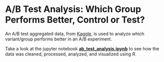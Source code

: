 # A/B Test Analysis: Which Group Performs Better, Control or Test?

An A/B test aggregated data, from [Kaggle](https://www.kaggle.com/datasets/sergylog/ab-test-aggregated-data/data), is used to analyze which variant/group performs better in an A/B experiment.

Take a look at the jupyter notebook [**ab_test_analysis.ipynb**](https://github.com/laballais/ab_test_analysis/blob/main/ab_test_analysis.ipynb) to see how the data was cleaned, processed, analyzed, and visualized using *R*.
